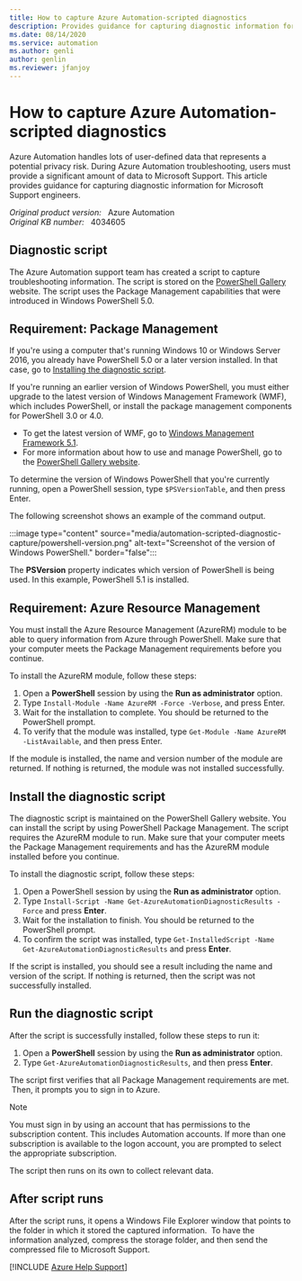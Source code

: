 ```yaml
---
title: How to capture Azure Automation-scripted diagnostics
description: Provides guidance for capturing diagnostic information for Microsoft Support engineers. 
ms.date: 08/14/2020
ms.service: automation
ms.author: genli
author: genlin
ms.reviewer: jfanjoy
---
```

# How to capture Azure Automation-scripted diagnostics

Azure Automation handles lots of user-defined data that represents a potential privacy risk. During Azure Automation troubleshooting, users must provide a significant amount of data to Microsoft Support. This article provides guidance for capturing diagnostic information for Microsoft Support engineers.

_Original product version:_ &nbsp; Azure Automation  
_Original KB number:_ &nbsp; 4034605

## Diagnostic script

The Azure Automation support team has created a script to capture troubleshooting information. The script is stored on the [PowerShell Gallery](http://www.powershellgallery.com/) website. The script uses the Package Management capabilities that were introduced in Windows PowerShell 5.0.

## Requirement: Package Management

If you're using a computer that's running Windows 10 or Windows Server 2016, you already have PowerShell 5.0 or a later version installed. In that case, go to [Installing the diagnostic script](#install-the-diagnostic-script).

If you're running an earlier version of Windows PowerShell, you must either upgrade to the latest version of Windows Management Framework (WMF), which includes PowerShell, or install the package management components for PowerShell 3.0 or 4.0.

- To get the latest version of WMF, go to [Windows Management Framework 5.1](https://www.microsoft.com/download/details.aspx?id=54616).
- For more information about how to use and manage PowerShell, go to the [PowerShell Gallery website](http://www.powershellgallery.com/).

To determine the version of Windows PowerShell that you're currently running, open a PowerShell session, type `$PSVersionTable`, and then press Enter.
  
The following screenshot shows an example of the command output.

:::image type="content" source="media/automation-scripted-diagnostic-capture/powershell-version.png" alt-text="Screenshot of the version of Windows PowerShell." border="false":::

The **PSVersion** property indicates which version of PowerShell is being used. In this example, PowerShell 5.1 is installed.

## Requirement: Azure Resource Management

You must install the Azure Resource Management (AzureRM) module to be able to query information from Azure through PowerShell. Make sure that your computer meets the Package Management requirements before you continue.

To install the AzureRM module, follow these steps:

1. Open a **PowerShell** session by using the **Run as administrator** option.
2. Type `Install-Module -Name AzureRM -Force -Verbose`, and press Enter.
3. Wait for the installation to complete. You should be returned to the PowerShell prompt.
4. To verify that the module was installed, type `Get-Module -Name AzureRM -ListAvailable`, and then press Enter.

If the module is installed, the name and version number of the module are returned. If nothing is returned, the module was not installed successfully.

## Install the diagnostic script

The diagnostic script is maintained on the PowerShell Gallery website. You can install the script by using PowerShell Package Management. The script requires the AzureRM module to run. Make sure that your computer meets the Package Management requirements and has the AzureRM module installed before you continue.

To install the diagnostic script, follow these steps:

1. Open a PowerShell session by using the **Run as administrator** option.
2. Type `Install-Script -Name Get-AzureAutomationDiagnosticResults -Force` and press **Enter**.
3. Wait for the installation to finish. You should be returned to the PowerShell prompt.
4. To confirm the script was installed, type `Get-InstalledScript -Name Get-AzureAutomationDiagnosticResults` and press **Enter**.

If the script is installed, you should see a result including the name and version of the script. If nothing is returned, then the script was not successfully installed.

## Run the diagnostic script

After the script is successfully installed, follow these steps to run it:

1. Open a **PowerShell** session by using the **Run as administrator** option.
2. Type `Get-AzureAutomationDiagnosticResults`, and then press **Enter**.

The script first verifies that all Package Management requirements are met.  Then, it prompts you to sign in to Azure.

> [!NOTE]
> You must sign in by using an account that has permissions to the subscription content. This includes Automation accounts. If more than one subscription is available to the logon account, you are prompted to select the appropriate subscription.

The script then runs on its own to collect relevant data.

## After script runs

After the script runs, it opens a Windows File Explorer window that points to the folder in which it stored the captured information.  To have the information analyzed, compress the storage folder, and then send the compressed file to Microsoft Support.

[!INCLUDE [Azure Help Support](../../includes/azure-help-support.md)]
